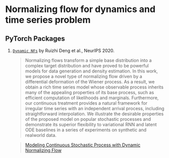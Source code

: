 # Normalizing flow for dynamics and time series problem

<!-- ## 📦 Packages

<br> -->

## PyTorch Packages

1. [`Dynamic NFs`](https://github.com/BorealisAI/continuous-time-flow-process) by Ruizhi Deng et al., NeurIPS 2020.

    > Normalizing flows transform a simple base distribution into a complex target
distribution and have proved to be powerful models for data generation and density
estimation. In this work, we propose a novel type of normalizing flow driven
by a differential deformation of the Wiener process. As a result, we obtain a
rich time series model whose observable process inherits many of the appealing
properties of its base process, such as efficient computation of likelihoods and
marginals. Furthermore, our continuous treatment provides a natural framework for
irregular time series with an independent arrival process, including straightforward
interpolation. We illustrate the desirable properties of the proposed model on
popular stochastic processes and demonstrate its superior flexibility to variational
RNN and latent ODE baselines in a series of experiments on synthetic and realworld data.

    > [Modeling Continuous Stochastic Process with Dynamic Normalizing Flow](https://arxiv.org/pdf/2002.10516.pdf)
